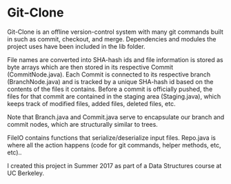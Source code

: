 # Git-Clone

Git-Clone is an offline version-control system with many git commands built in such as commit, checkout, and merge. Dependencies and modules the project uses have been included in the lib folder.

File names are converted into SHA-hash ids and file information is stored as byte arrays which are then stored in its respective Commit (CommitNode.java). Each Commit is connected to its respective branch (BranchNode.java) and is tracked by a unique SHA-hash id based on the contents of the files it contains. Before a commit is officially pushed, the files for that commit are contained in the staging area (Staging.java), which keeps track of modified files, added files, deleted files, etc.

Note that Branch.java and Commit.java serve to encapsulate our branch and commit nodes, which are structurally similar to trees.

FileIO contains functions that serialize/deserialize input files. Repo.java is where all the action happens (code for git commands, helper methods, etc, etc)..


I created this project in Summer 2017 as part of a Data Structures course at UC Berkeley.
